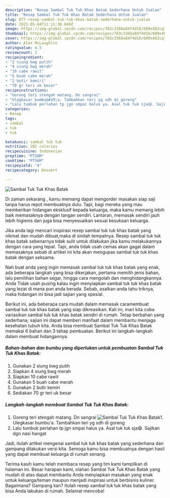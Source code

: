 ```yaml
---
description: "Resep Sambal Tuk Tuk Khas Batak Sederhana Untuk Jualan"
title: "Resep Sambal Tuk Tuk Khas Batak Sederhana Untuk Jualan"
slug: 877-resep-sambal-tuk-tuk-khas-batak-sederhana-untuk-jualan
date: 2021-05-04T11:11:30.649Z
image: https://img-global.cpcdn.com/recipes/783c3368a84f4d16/680x482cq70/sambal-tuk-tuk-khas-batak-foto-resep-utama.jpg
thumbnail: https://img-global.cpcdn.com/recipes/783c3368a84f4d16/680x482cq70/sambal-tuk-tuk-khas-batak-foto-resep-utama.jpg
cover: https://img-global.cpcdn.com/recipes/783c3368a84f4d16/680x482cq70/sambal-tuk-tuk-khas-batak-foto-resep-utama.jpg
author: Alex McLaughlin
ratingvalue: 4.5
reviewcount: 3
recipeingredient:
- "2 siung bwg putih"
- "4 siung bwg merah"
- "10 cabe rawit"
- "5 buah cabe merah"
- "2 butir kemiri"
- "70 gr teri uk besar"
recipeinstructions:
- "Goreng teri stengah matang. Dn sangrai"
- "Ulegkasar bumbu&#39;a. Tambahkan teri yg sdh di goreng"
- "Lalu tumbuk perlahan tp jgn smpai halus ya. Asal tuk tuk sja😅. Sajikan dgn nasi hangat"
categories:
- Resep
tags:
- sambal
- tuk
- tuk

katakunci: sambal tuk tuk 
nutrition: 202 calories
recipecuisine: Indonesian
preptime: "PT20M"
cooktime: "PT56M"
recipeyield: "4"
recipecategory: Dessert

---
```



![Sambal Tuk Tuk Khas Batak](https://img-global.cpcdn.com/recipes/783c3368a84f4d16/680x482cq70/sambal-tuk-tuk-khas-batak-foto-resep-utama.jpg)

Di zaman  sekarang , kamu memang dapat mengorder masakan siap saji tanpa harus repot membuatnya dulu. Tapi, bagi mereka yang mau memberikan hidangan eksklusif kepada keluarga, maka kamu memang lebih baik memasaknya dengan tangan sendiri. Lantaran, memasak sendiri jauh lebih higienis dan juga bisa menyesuaikan sesuai kesukaan keluarga.

Jika anda lagi mencari inspirasi resep sambal tuk tuk khas batak yang nikmat dan mudah dibuat,maka di sinilah tempatnya. Resep sambal tuk tuk khas batak  sebenarnya tidak sulit untuk dilakukan jika kamu melakukannya dengan cara yang tepat. Tapi, anda tidak usah cemas akan gagal dalam memasaknya 
sebab di artikel ini kita akan mengupas sambal tuk tuk khas batak dengan seksama.  



Nah buat anda yang ingin memasak sambal tuk tuk khas batak yang enak, ada beberapa langkah yang bisa dikerjakan, pertama memilih jenis bahan, lalu pemilihan bahan segar, hingga cara mengolah dan menghidangkannya. Anda Tidak usah pusing kalau ingin menyiapkan sambal tuk tuk khas batak yang lezat di mana pun anda berada. Sebab, asalkan anda  tahu triknya, maka hidangan ini bisa jadi sajian yang spesial.

Berikut ini, ada beberapa cara mudah dalam memasak caramembuat sambal tuk tuk khas batak yang siap dikreasikan. Kali ini, mari kita coba variasikan sambal tuk tuk khas batak sendiri di rumah. Tetap berbahan yang sederhana, sajian ini dapat memberi manfaat dalam membantu menjaga kesehatan tubuh kita. Anda bisa membuat Sambal Tuk Tuk Khas Batak memakai 6 bahan dan 3 tahap pembuatan. Berikut ini langkah-langkah dalam membuat hidangannya.

<!--inarticleads1-->

##### Bahan-bahan dan bumbu yang diperlukan untuk pembuatan Sambal Tuk Tuk Khas Batak:

1. Gunakan 2 siung bwg putih
1. Siapkan 4 siung bwg merah
1. Siapkan 10 cabe rawit
1. Gunakan 5 buah cabe merah
1. Gunakan 2 butir kemiri
1. Sediakan 70 gr teri uk besar




<!--inarticleads2-->

##### Langkah-langkah membuat Sambal Tuk Tuk Khas Batak:

1. Goreng teri stengah matang. Dn sangrai
<img src="https://img-global.cpcdn.com/steps/a0f07f2d68f14368/160x128cq70/sambal-tuk-tuk-khas-batak-langkah-memasak-1-foto.jpg" alt="Sambal Tuk Tuk Khas Batak">1. Ulegkasar bumbu&#39;a. Tambahkan teri yg sdh di goreng
1. Lalu tumbuk perlahan tp jgn smpai halus ya. Asal tuk tuk sja😅. Sajikan dgn nasi hangat




Jadi, itulah artikel mengenai  sambal tuk tuk khas batak  yang sederhana dan gampang dilakukan versi kita. Semoga kamu bisa membuatnya dengan hasil yang dapat membuat keluarga di rumah senang. 

Terima kasih kamu telah membaca resep yang tim kami tampilkan di halaman ini. Besar harapan kami, olahan  Sambal Tuk Tuk Khas Batak yang mudah di atas dapat membantu Anda menyiapkan masakan yang enak untuk keluarga/teman maupun menjadi inspirasi untuk berbisnis kuliner. Bagaimana? Gampang kan? Itulah resep sambal tuk tuk khas batak yang bisa Anda lakukan di rumah. Selamat mencoba!


